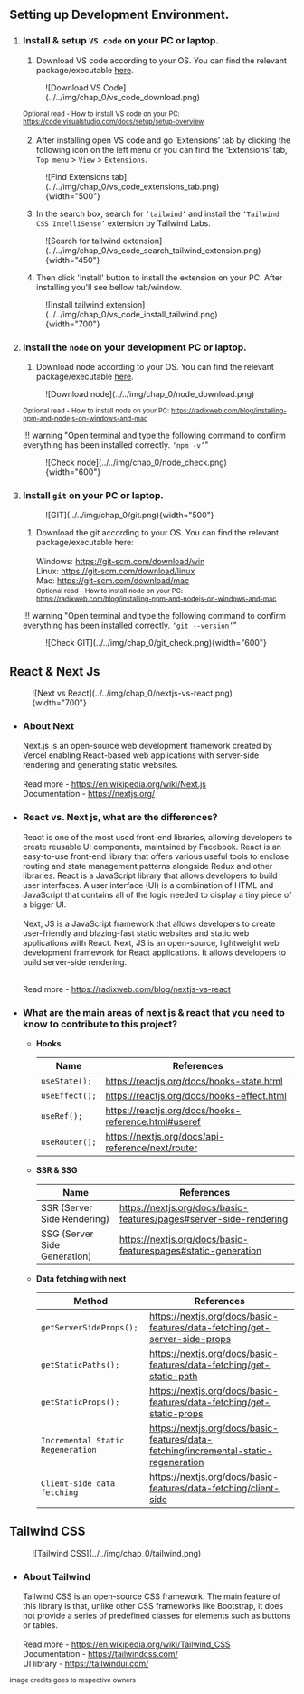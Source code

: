 ## **Setting up Development Environment.**

1.  ### **Install & setup `VS code` on your PC or laptop.**

    1.  Download VS code according to your OS. You can find the relevant package/executable <a href="https://code.visualstudio.com/download" target="_blank">here</a>.
    <figure markdown>
    ![Download VS Code](../../img/chap_0/vs_code_download.png)
    </figure>
    <small>Optional read - How to install VS code on your PC: <a href="https://code.visualstudio.com/docs/setup/setup-overview" target="_blank">https://code.visualstudio.com/docs/setup/setup-overview</a></small><br /><br />

    2.  After installing open VS code and go ‘Extensions’ tab by clicking the following icon on the left menu or you can find the ‘Extensions’ tab, `Top menu` > `View` > `Extensions`.
    <figure markdown>
    ![Find Extensions tab](../../img/chap_0/vs_code_extensions_tab.png){width="500"}
    </figure>

    3.  In the search box, search for `‘tailwind’` and install the `‘Tailwind CSS IntelliSense’` extension by Tailwind Labs.
    <figure markdown>
    ![Search for tailwind extension](../../img/chap_0/vs_code_search_tailwind_extension.png){width="450"}
    </figure>

    4.  Then click 'Install' button to install the extension on your PC. After installing you'll see bellow tab/window.
    <figure markdown>
    ![Install tailwind extension](../../img/chap_0/vs_code_install_tailwind.png){width="700"}
    </figure>

2.  ### **Install the `node` on your development PC or laptop.**

    1.  Download node according to your OS. You can find the relevant package/executable <a href="https://nodejs.org/en/download/" target="_blank">here</a>.
    <figure markdown>
    ![Download node](../../img/chap_0/node_download.png)
    </figure>
    <small> Optional read - How to install node on your PC: <a href="https://radixweb.com/blog/installing-npm-and-nodejs-on-windows-and-mac" target="_blank">https://radixweb.com/blog/installing-npm-and-nodejs-on-windows-and-mac</a></small><br />

    !!! warning "Open terminal and type the following command to confirm everything has been installed correctly. `‘npm -v’`"
    <figure markdown>
    ![Check node](../../img/chap_0/node_check.png){width="600"}
    </figure>

3.  ### **Install `git` on your PC or laptop.**

    <figure markdown>
    ![GIT](../../img/chap_0/git.png){width="500"}
    </figure>

    1.  Download the git according to your OS. You can find the relevant package/executable here: <br />
        <br /> Windows: <a href="https://git-scm.com/download/win" target="_blank">https://git-scm.com/download/win</a>
        <br /> Linux: <a href="https://git-scm.com/download/linux" target="_blank">https://git-scm.com/download/linux</a>
        <br /> Mac: <a href="https://git-scm.com/download/mac" target="_blank">https://git-scm.com/download/mac</a>
        <br /> <small> Optional read - How to install node on your PC: <a href="https://radixweb.com/blog/installing-npm-and-nodejs-on-windows-and-mac" target="_blank">https://radixweb.com/blog/installing-npm-and-nodejs-on-windows-and-mac</a></small><br />

    !!! warning "Open terminal and type the following command to confirm everything has been installed correctly. `‘git --version’`"
    <figure markdown>
    ![Check GIT](../../img/chap_0/git_check.png){width="600"}
    </figure>

## **React & Next Js**

<figure markdown>
![Next vs React](../../img/chap_0/nextjs-vs-react.png){width="700"}
</figure>

-   ### **About Next**

    Next.js is an open-source web development framework created by Vercel enabling React-based web applications with server-side rendering and generating static websites.
    <br /><br />Read more - <a href="https://en.wikipedia.org/wiki/Next.js" target="_blank">https://en.wikipedia.org/wiki/Next.js</a>
    <br />Documentation - <a href="https://nextjs.org/" target="_blank">https://nextjs.org/</a>

-   ### **React vs. Next js, what are the differences?**

    React is one of the most used front-end libraries, allowing developers to create reusable UI components, maintained by Facebook. React is an easy-to-use front-end library that offers various useful tools to enclose routing and state management patterns alongside Redux and other libraries. React is a JavaScript library that allows developers to build user interfaces. A user interface (UI) is a combination of HTML and JavaScript that contains all of the logic needed to display a tiny piece of a bigger UI.<br /><br />Next, JS is a JavaScript framework that allows developers to create user-friendly and blazing-fast static websites and static web applications with React. Next, JS is an open-source, lightweight web development framework for React applications. It allows developers to build server-side rendering.

    <br />Read more - <a href="https://radixweb.com/blog/nextjs-vs-react" target="_blank">https://radixweb.com/blog/nextjs-vs-react</a>

-   ### **What are the main areas of next js & react that you need to know to contribute to this project?**

    -   **Hooks**

        | Name           | References                                                                                                                              |
        | -------------- | --------------------------------------------------------------------------------------------------------------------------------------- |
        | `useState();`  | <a href="https://reactjs.org/docs/hooks-state.html" target="_blank">https://reactjs.org/docs/hooks-state.html</a>                       |
        | `useEffect();` | <a href="https://reactjs.org/docs/hooks-effect.htm" target="_blank">https://reactjs.org/docs/hooks-effect.html</a>                      |
        | `useRef();`    | <a href="https://reactjs.org/docs/hooks-reference.html#useref" target="_blank">https://reactjs.org/docs/hooks-reference.html#useref</a> |
        | `useRouter();` | <a href="https://nextjs.org/docs/api-reference/next/router" target="_blank">https://nextjs.org/docs/api-reference/next/router</a>       |

    -   **SSR & SSG**

        | Name                         | References                                                                                                                                                          |
        | ---------------------------- | ------------------------------------------------------------------------------------------------------------------------------------------------------------------- |
        | SSR (Server Side Rendering)  | <a href="https://nextjs.org/docs/basic-features/pages#server-side-rendering" target="_blank">https://nextjs.org/docs/basic-features/pages#server-side-rendering</a> |
        | SSG (Server Side Generation) | <a href="https://nextjs.org/docs/basic-features/pages#static-generation" target="_blank">https://nextjs.org/docs/basic-featurespages#static-generation</a>          |

    -   **Data fetching with next**

        | Method                            | References                                                                                                                                                                                                |
        | --------------------------------- | --------------------------------------------------------------------------------------------------------------------------------------------------------------------------------------------------------- |
        | `getServerSideProps();`           | <a href="https://nextjs.org/docs/basic-features/data-fetching/get-server-side-props" target="_blank">https://nextjs.org/docs/basic-features/data-fetching/get-server-side-props</a>                       |
        | `getStaticPaths();`               | <a href="https://nextjs.org/docs/basic-features/data-fetching/get-static-path" target="_blank">https://nextjs.org/docs/basic-features/data-fetching/get-static-path</a>                                   |
        | `getStaticProps();`               | <a href="https://nextjs.org/docs/basic-features/data-fetching/get-static-props" target="_blank">https://nextjs.org/docs/basic-features/data-fetching/get-static-props</a>                                 |
        | `Incremental Static Regeneration` | <a href=" https://nextjs.org/docs/basic-features/data-fetching/incremental-static-regeneration" target="_blank"> https://nextjs.org/docs/basic-features/data-fetching/incremental-static-regeneration</a> |
        | `Client-side data fetching`       | <a href="https://nextjs.org/docs/basic-features/data-fetching/client-side" target="_blank">https://nextjs.org/docs/basic-features/data-fetching/client-side</a>                                           |

## **Tailwind CSS**

<figure markdown>
![Tailwind CSS](../../img/chap_0/tailwind.png)
</figure>

-   ### **About Tailwind**

    Tailwind CSS is an open-source CSS framework. The main feature of this library is that, unlike other CSS frameworks like Bootstrap, it does not provide a series of predefined classes for elements such as buttons or tables.
    <br /><br />Read more - <a href="https://en.wikipedia.org/wiki/Tailwind_CSS" target="_blank">https://en.wikipedia.org/wiki/Tailwind_CSS</a>
    <br />Documentation - <a href="https://tailwindcss.com/" target="_blank">https://tailwindcss.com/</a>
    <br />UI library - <a href="https://tailwindui.com/" target="_blank">https://tailwindui.com/</a>

<small>image credits goes to respective owners</small>
